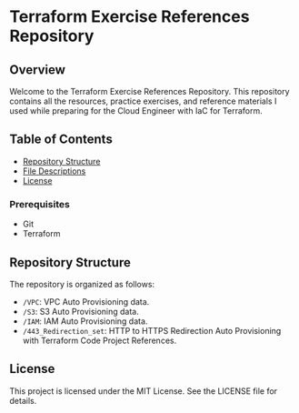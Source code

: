 # Terraform Exercise References Repository
## Overview
Welcome to the Terraform Exercise References Repository. This repository contains all the resources, practice exercises, and reference materials I used while preparing for the Cloud Engineer with IaC for Terraform.
## Table of Contents
- [Repository Structure](#repository-structure)
- [File Descriptions](#file-descriptions)
- [License](#license)
### Prerequisites
- Git
- Terraform
## Repository Structure
The repository is organized as follows:
- `/VPC`: VPC Auto Provisioning data.
- `/S3`: S3 Auto Provisioning data.
- `/IAM`: IAM Auto Provisioning data.
- `/443_Redirection_set`: HTTP to HTTPS Redirection Auto Provisioning with Terraform Code Project References.

## License
This project is licensed under the MIT License. See the LICENSE file for details.